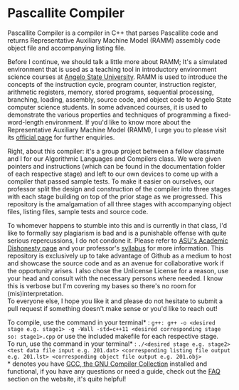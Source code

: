 # Pascallite Compiler

Pascallite Compiler is a compiler in C++ that parses Pascallite code and returns Representative Auxiliary Machine Model (RAMM) assembly code object file and accompanying listing file.

Before I continue, we should talk a little more about RAMM; It's a simulated environment that is used as a teaching tool in introductory environment science courses at [Angelo State University](https://cs.angelo.edu). RAMM is used to introduce the concepts of the instruction cycle, program counter, instruction register, arithmetic registers, memory, stored programs, sequential processing, branching, loading, assembly, source code, and object code to Angelo State computer science students. In some advanced courses, it is used to demonstrate the various properties and techniques of programming a fixed-word-length environment. If you'd like to know more about the Representative Auxiliary Machine Model (RAMM), I urge you to please visit its [official page](https://www.cs.angelo.edu/ramm/) for further enquiries. 

Right, about this compiler: it's a group project between a fellow classmate and I for our Algorithmic Languages and Compilers class. We were given pointers and instructions (which can be found in the documentation folder of each respective stage) and left to our own devices to come up with a compiler that passed sample tests. To make it easier on ourselves, our professor split the design and construction of the compiler into three stages with each stage building on top of the prior stage as we progressed. This repository is the amalgamation of all three stages with accompanying object files, listing files, sample tests and source code. 

To whomever happens to stumble into this and is currently in that class, I'd like to formally say plagiarism is bad and is a punishable offense with quite serious repercussions, I do not condone it. Please refer to [ASU's Academic Dishonesty page](https://www.angelo.edu/dept/writing_center/academic_honesty.php) and your professor's [syllabus](http://www.cs.angelo.edu/~mmotl/4301/syllabus.pdf) for more information. This repository is exclusively up to take advantage of Github as a medium to host and showcase the source code and as an avenue for collaborative work if the opportunity arises. I also chose the Unlicense License for a reason, use your head and consult with the necessary persons where needed. I know this is verbose but I'm covering my bases so there's no room for (mis)interpretation. <br />To everyone else, I hope you like it and please do not hesitate to submit a pull request if something  doesn't make sense or you'd like to reach out!

To compile, use the command in your terminal* : ```g++: g++ -o <desired stage e.g. stage1> -g -Wall -std=c++11 <desired corresponding stage so: stage1>.cpp``` or use the included makefile for each respective stage.
<br />To run, use the command in your terminal* : ```./<desired stage e.g. stage2> <test data file input e.g. 201.dat> <corresponding listing file output e.g. 201.lst> <corresponding object file output e.g. 201.obj>```
<br /> \* denotes you have [GCC, the GNU Compiler Collection](https://gcc.gnu.org/) installed and functional, if you have any questions or need a guide, check out the [FAQ](https://gcc.gnu.org/faq.html) section on the website, it's quite helpful!